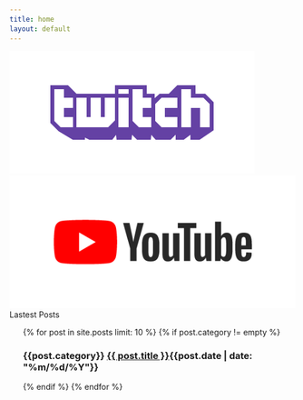```yaml
---
title: home
layout: default
---
```


<section class="banner">
    <div class="banner-box1">
        <a href="https://twitch.tv/bamtoliya">
            <img src="assets\img\Twitch_Purple_RGB.gif" />
        </a>
    </div><!---Twitch banner and link-->
    <div class="banner-box2">
        <a href="https://www.youtube.com/channel/UCxLKxVXG1lG3YLZTctRybng">
            <img src="assets\img\Youtube-Banner.gif" />
        </a>
    </div><!---Youtube banner and link-->

    


    
</section>



<section>
Lastest Posts

<ul style="list-style:none;">
{% for post in site.posts limit: 10 %}
{% if post.category != empty %}
    <li>
        <h3>{{post.category}} <a href="{{ post.url }}">{{ post.title }}</a><span class="date">{{post.date |  date: "%m/%d/%Y"}}</span></h3>      
    </li>
{% endif %}
{% endfor %}
</ul>

</section>